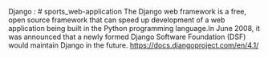Django : # sports_web-application
The Django web framework is a free, open source framework that can speed up development of a web application being built in the Python programming language.In June 2008, it was announced that a newly formed Django Software Foundation (DSF) would maintain Django in the future.
https://docs.djangoproject.com/en/4.1/

